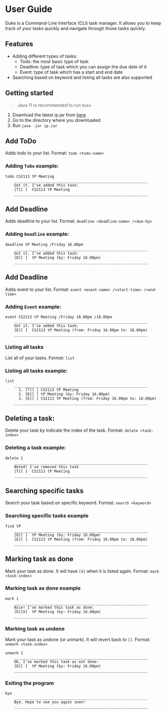 # User Guide

Duke is a Command-Line Interface (CLI) task manager. It allows you to keep track of your tasks quickly and navigate
through those tasks quickly.

## Features

- Adding different types of tasks:
    - Todo: the most basic type of task
    - Deadline: type of task which you can assign the due date of it
    - Event: type of task which has a start and end date
- Searching based on keyword and listing all tasks are also supported

## Getting started

> Java 11 is recommended to run `Duke`

1. Download the latest ip.jar from [here](https://github.com/kristianachwan/ip/releases)
2. Go to the directory where you downloaded
3. Run `java -jar ip.jar`

## Add ToDo

Adds todo to your list. Format: `todo <todo-name>`

### Adding `ToDo` example:

```
todo CS2113 tP Meeting
    ____________________________________________________________
    Got it. I've added this task:
    [T][ ]	CS2113 tP Meeting
    ____________________________________________________________
```

## Add Deadline

Adds deadline to your list. Format: `deadline <deadline-name> /<due-by>`

### Adding `Deadline` example:

```
deadline tP Meeting /Friday 16.00pm
    ____________________________________________________________
    Got it. I've added this task:
    [D][ ]	tP Meeting (by: Friday 16.00pm)
    ____________________________________________________________
```

## Add Deadline

Adds event to your list. Format: `event <event-name> /<start-time> /<end-time> `

### Adding `Event` example:

```
event CS2113 tP Meeting /Friday 16.00pm /18.00pm
    ____________________________________________________________
    Got it. I've added this task:
    [E][ ]	CS2113 tP Meeting (from: Friday 16.00pm to: 18.00pm)
    ____________________________________________________________

```

### Listing all tasks

List all of your tasks. Format: `list`

### Listing all tasks example:

```
list
    ____________________________________________________________
      1. [T][ ]	CS2113 tP Meeting
      2. [D][ ]	tP Meeting (by: Friday 16.00pm)
      3. [E][ ]	CS2113 tP Meeting (from: Friday 16.00pm to: 18.00pm)
    ____________________________________________________________
```

## Deleting a task:

Delete your task by indicate the index of the task. Format: `delete <task-index>`

### Deleting a task example:

```
delete 1
    ____________________________________________________________
    Noted! I've removed this task
    [T][ ]	CS2113 tP Meeting
    ____________________________________________________________
```

## Searching specific tasks

Search your task based on specific keyword. Format: `search <keyword>`

### Searching specific tasks example

```
find tP
    ____________________________________________________________
    [D][ ]	tP Meeting (by: Friday 16.00pm)
    [E][ ]	CS2113 tP Meeting (from: Friday 16.00pm to: 18.00pm)
    ____________________________________________________________
```

## Marking task as done

Mark your task as done. It will have `[X]` when it is listed again.
Format: `mark <task-index>`

### Marking task as done example

```
mark 1 
    ____________________________________________________________
    Nice! I've marked this task as done:
    [D][X]	tP Meeting (by: Friday 16.00pm)
    ____________________________________________________________
```

### Marking task as undone

Mark your task as undone (or unmark). It will revert back to `[]`.
Format: `unmark <task-index>`

```
unmark 1
    ____________________________________________________________
    Ok, I've marked this task as not done:
    [D][ ]	tP Meeting (by: Friday 16.00pm)
    ____________________________________________________________
```

### Exiting the program

```
bye
    ____________________________________________________________
    Bye. Hope to see you again soon!
    ____________________________________________________________
```